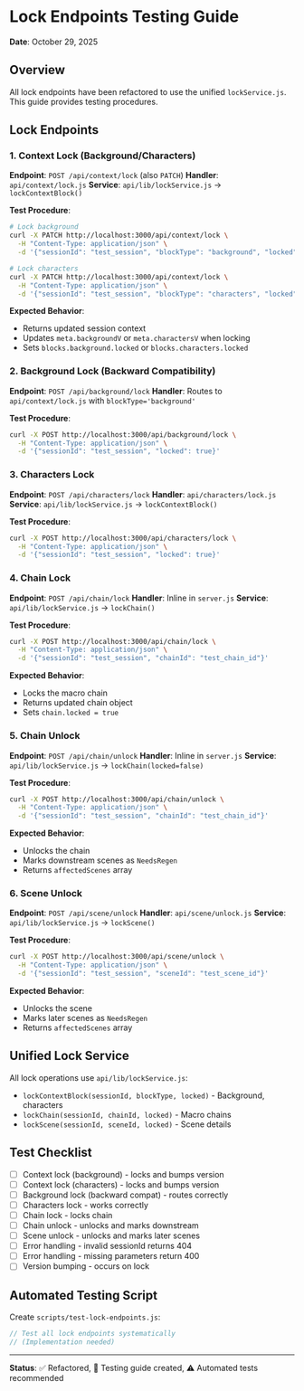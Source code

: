 # Lock Endpoints Testing Guide

**Date**: October 29, 2025

## Overview

All lock endpoints have been refactored to use the unified `lockService.js`. This guide provides testing procedures.

## Lock Endpoints

### 1. Context Lock (Background/Characters)
**Endpoint**: `POST /api/context/lock` (also `PATCH`)
**Handler**: `api/context/lock.js`
**Service**: `api/lib/lockService.js` → `lockContextBlock()`

**Test Procedure**:
```bash
# Lock background
curl -X PATCH http://localhost:3000/api/context/lock \
  -H "Content-Type: application/json" \
  -d '{"sessionId": "test_session", "blockType": "background", "locked": true}'

# Lock characters
curl -X PATCH http://localhost:3000/api/context/lock \
  -H "Content-Type: application/json" \
  -d '{"sessionId": "test_session", "blockType": "characters", "locked": true}'
```

**Expected Behavior**:
- Returns updated session context
- Updates `meta.backgroundV` or `meta.charactersV` when locking
- Sets `blocks.background.locked` or `blocks.characters.locked`

### 2. Background Lock (Backward Compatibility)
**Endpoint**: `POST /api/background/lock`
**Handler**: Routes to `api/context/lock.js` with `blockType='background'`

**Test Procedure**:
```bash
curl -X POST http://localhost:3000/api/background/lock \
  -H "Content-Type: application/json" \
  -d '{"sessionId": "test_session", "locked": true}'
```

### 3. Characters Lock
**Endpoint**: `POST /api/characters/lock`
**Handler**: `api/characters/lock.js`
**Service**: `api/lib/lockService.js` → `lockContextBlock()`

**Test Procedure**:
```bash
curl -X POST http://localhost:3000/api/characters/lock \
  -H "Content-Type: application/json" \
  -d '{"sessionId": "test_session", "locked": true}'
```

### 4. Chain Lock
**Endpoint**: `POST /api/chain/lock`
**Handler**: Inline in `server.js`
**Service**: `api/lib/lockService.js` → `lockChain()`

**Test Procedure**:
```bash
curl -X POST http://localhost:3000/api/chain/lock \
  -H "Content-Type: application/json" \
  -d '{"sessionId": "test_session", "chainId": "test_chain_id"}'
```

**Expected Behavior**:
- Locks the macro chain
- Returns updated chain object
- Sets `chain.locked = true`

### 5. Chain Unlock
**Endpoint**: `POST /api/chain/unlock`
**Handler**: Inline in `server.js`
**Service**: `api/lib/lockService.js` → `lockChain(locked=false)`

**Test Procedure**:
```bash
curl -X POST http://localhost:3000/api/chain/unlock \
  -H "Content-Type: application/json" \
  -d '{"sessionId": "test_session", "chainId": "test_chain_id"}'
```

**Expected Behavior**:
- Unlocks the chain
- Marks downstream scenes as `NeedsRegen`
- Returns `affectedScenes` array

### 6. Scene Unlock
**Endpoint**: `POST /api/scene/unlock`
**Handler**: `api/scene/unlock.js`
**Service**: `api/lib/lockService.js` → `lockScene()`

**Test Procedure**:
```bash
curl -X POST http://localhost:3000/api/scene/unlock \
  -H "Content-Type: application/json" \
  -d '{"sessionId": "test_session", "sceneId": "test_scene_id"}'
```

**Expected Behavior**:
- Unlocks the scene
- Marks later scenes as `NeedsRegen`
- Returns `affectedScenes` array

## Unified Lock Service

All lock operations use `api/lib/lockService.js`:

- `lockContextBlock(sessionId, blockType, locked)` - Background, characters
- `lockChain(sessionId, chainId, locked)` - Macro chains
- `lockScene(sessionId, sceneId, locked)` - Scene details

## Test Checklist

- [ ] Context lock (background) - locks and bumps version
- [ ] Context lock (characters) - locks and bumps version
- [ ] Background lock (backward compat) - routes correctly
- [ ] Characters lock - works correctly
- [ ] Chain lock - locks chain
- [ ] Chain unlock - unlocks and marks downstream
- [ ] Scene unlock - unlocks and marks later scenes
- [ ] Error handling - invalid sessionId returns 404
- [ ] Error handling - missing parameters return 400
- [ ] Version bumping - occurs on lock

## Automated Testing Script

Create `scripts/test-lock-endpoints.js`:

```javascript
// Test all lock endpoints systematically
// (Implementation needed)
```

---

**Status**: ✅ Refactored, 📝 Testing guide created, ⚠️ Automated tests recommended

